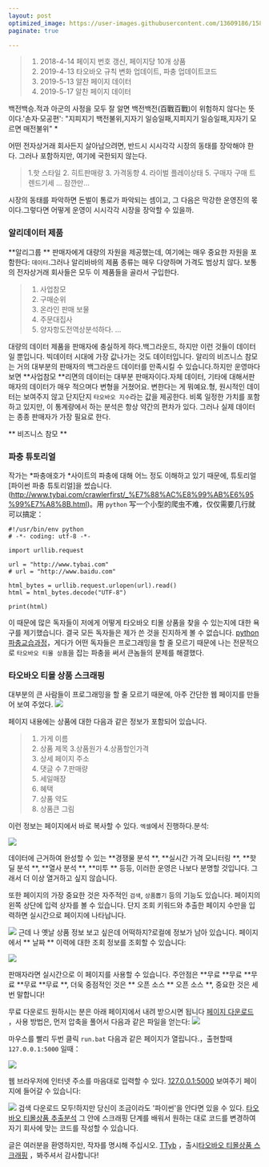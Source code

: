 ```yaml
---
layout: post
optimized_image: https://user-images.githubusercontent.com/13609186/158834851-5c5d7736-001b-448d-8bb6-eb99f2f16233.jpg
paginate: true

---
```


> 1. 2018-4-14 페이지 번호 갱신, 페이지당 10개 상품
> 2. 2019-4-13 타오바오 규칙 변화 업데이트, 파충 업데이트코드
> 3. 2019-5-13 알찬 페이지 데이터
> 4. 2019-5-17 알찬 페이지 데이터

백전백승.적과 아군의 사정을 모두 잘 알면 백전백전(百戰百戰)이 위험하지 않다는 뜻이다.'손자·모공편': "지피지기 백전불위,지자기 일승일패,지피지기 일승일패,지자기 모르면 매전불위" *

어떤 전자상거래 회사든지 살아남으려면, 반드시 시시각각 시장의 동태를 장악해야 한다. 그러나 포함하지만, 여기에 국한되지 않는다.

>1.핫 스타일
>2. 히트판매량
>3. 가격동향
>4. 라이벌 플레이상태
>5. 구매자 구매 트렌드기세
> ...
잠깐만...

시장의 동태를 파악하면 돈벌이 통로가 파악되는 셈이고, 그 다음은 막강한 운영진의 몫이다.그렇다면 어떻게 운영이 시시각각 시장을 장악할 수 있을까.

### 알리데이터 제품

**알리그룹 ** 판매자에게 대량의 자원을 제공했는데, 여기에는 매우 중요한 자원을 포함한다: `데이터`.그러나 알리바바의 제품 종류는 매우 다양하며 가격도 범상치 않다. 보통의 전자상거래 회사들은 모두 이 제품들을 골라서 구입한다.

>1. 사업참모
>2. 구매순위
>3. 온라인 판매 보물
>4. 주문대집사
>5. 양자항도전역상분석하다.
> ...

대량의 데이터 제품을 판매자에 충실하게 하다.백그라운드, 하지만 이런 것들이 데이터일 뿐입니다. 빅데이터 시대에 가장 값나가는 것도 데이터입니다. 알리의 비즈니스 참모는 거의 대부분의 판매자의 백그라운드 데이터를 만족시킬 수 있습니다.하지만 운영마다 보면 **사업참모 **리면의 데이터는 대부분 판매자이다.자체 데이터, 기타에 대해서판매자의 데이터가 매우 적으며다 변형을 거쳤어요. 변한다는 게 뭐예요.형, 원시적인 데이터는 보여주지 않고 단지단지 `타오바오 지수`라는 값을 제공한다. 비록 일정한 가치를 포함하고 있지만, 이 통계량에서 하는 분석은 항상 약간의 편차가 있다. 그러나 실제 데이터는 종종 판매자가 가장 필요로 한다.

** 비즈니스 참모 **

### 파충 튜토리얼
작가는 *파충애호가 *사이트의 파충에 대해 어느 정도 이해하고 있기 때문에, 튜토리얼 [파이썬 파충 튜토리얼]을 썼습니다.(http://www.tybai.com/crawlerfirst/_%E7%88%AC%E8%99%AB%E6%95%99%E7%A8%8B.html)。用 `python` 写一个小型的爬虫不难，仅仅需要几行就可以搞定：

```
#!/usr/bin/env python
# -*- coding: utf-8 -*-

import urllib.request

url = "http://www.tybai.com"
# url = "http://www.baidu.com"

html_bytes = urllib.request.urlopen(url).read()
html = html_bytes.decode("UTF-8")

print(html)
```
이 때문에 많은 독자들이 저에게 어떻게 타오바오 티몰 상품을 찾을 수 있는지에 대한 욕구를 제기했습니다. 결국 모든 독자들은 제가 쓴 것을 진지하게 볼 수 없습니다. [python파충교습과정](http://www.tybai.com/crawlerfirst/_%E7%88%AC%E8%99%AB%E6%95%99%E7%A8%8B.html)，게다가 어떤 독자들은 프로그래밍을 할 줄 모르기 때문에 나는 전문적으로 `타오바오 티몰 상품`을 잡는 파충을 써서 큰놈들의 문제를 해결했다.

### 타오바오 티몰 상품 스크래핑

대부분의 큰 사람들이 프로그래밍을 할 줄 모르기 때문에, 아주 간단한 웹 페이지를 만들어 보여 주었다.
![](jpg/996148-20171110222317122-1995074616.png)

페이지 내용에는 상품에 대한 다음과 같은 정보가 포함되어 있습니다.

>1. 가게 이름
> 2. 상품 제목
>3.상품원가
>4.상품할인가격
>5. 상세 페이지 주소
>6. 댓글 수
>7.판매량
>8. 세일매장
>9. 혜택
>10. 상품 약도
>11. 상품큰 그림

이런 정보는 페이지에서 바로 복사할 수 있다. `엑셀`에서 진행하다.분석:

![](jpg/996148-20171110222816841-990637859.png)

데이터에 근거하여 완성할 수 있는 **경쟁물 분석 **, **실시간 가격 모니터링 **, **핫딜 분석 **, **열사 분석 **, **미투 ** 등등, 이러한 운영은 나보다 분명할 것입니다. 그래서 더 이상 열거하고 싶지 않습니다.

또한 페이지의 가장 중요한 것은 자주적인 `검색`, `상품뽑기` 등의 기능도 있습니다. 페이지의 왼쪽 상단에 입력 상자를 볼 수 있습니다. 단지 조회 키워드와 추출한 페이지 수만을 입력하면 실시간으로 페이지에 나타납니다.

![](jpg/996148-20171110223208059-1983368977.png)
근데 나 옛날 상품 정보 보고 싶은데 어떡하지?로컬에 정보가 남아 있습니다. 페이지에서 ** 날짜 ** 이력에 대한 조회 정보를 조회할 수 있습니다:

![](jpg/996148-20171110223317247-377951418.png)

판매자라면 실시간으로 이 페이지를 사용할 수 있습니다. 주안점은 **무료 **무료 **무료 **무료 **무료 **, 더욱 중점적인 것은 ** 오픈 소스 ** 오픈 소스 **, 중요한 것은 세번 말합니다!

무료 다운로드 원하시는 분은 아래 페이지에서 내려 받으시면 됩니다 [페이지 다운로드](https://github.com/TTyb/tbtmGoods) ，사용 방법은, 먼저 압축을 풀어서 다음과 같은 파일을 얻는다:
![](jpg/996148-20171110223653934-1102934902.png)

마우스를 빨리 두번 클릭 `run.bat` 다음과 같은 페이지가 열립니다.，출현할때 `127.0.0.1:5000` 일때：

![](jpg/996148-20171110223747059-576695230.png)

웹 브라우저에 인터넷 주소를 마음대로 입력할 수 있다. [127.0.0.1:5000](127.0.0.1:5000) 보여주기 페이지에 들어갈 수 있습니다:

![](jpg/996148-20171110223843466-518885535.png)
검색 다운로드 모두!하지만 당신이 조금이라도 '파이썬'을 안다면 있을 수 있다. [타오바오 티몰상품 추출분석](http://www.tybai.com/python/%E6%B7%98%E5%AE%9D%E5%A4%A9%E7%8C%AB%E5%95%86%E5%93%81%E6%8A%93%E5%8F%96.html) 그 안에 스크래핑 단계를 배워서 원하는 대로 코드를 변경하여 자기 회사에 맞는 코드를 작성할 수 있습니다.

글은 여러분을 환영하지만, 작자를 명시해 주십시오. [TTyb](http://tybai.com) ，출시[타오바오 티몰상품 스크래핑](http://www.cnblogs.com/TTyb/p/7816794.html) ，봐주셔서 감사합니다!

